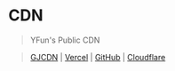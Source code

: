# CDN

> YFun's Public CDN

> [GJCDN](https://gjcdn.com) | [Vercel](https://vercel.com) | [GitHub](https://github.com) | [Cloudflare](https://cloudfalre.com)
